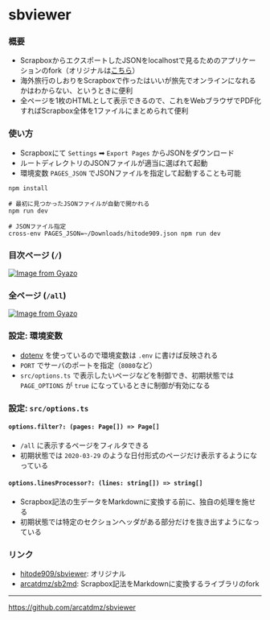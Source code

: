 # sbviewer

### 概要

- ScrapboxからエクスポートしたJSONをlocalhostで見るためのアプリケーションのfork（オリジナルは[こちら](https://github.com/hitode909/sbviewer)）
- 海外旅行のしおりをScrapboxで作ったはいいが旅先でオンラインになれるかはわからない、というときに便利
- 全ページを1枚のHTMLとして表示できるので、これをWebブラウザでPDF化すればScrapbox全体を1ファイルにまとめられて便利

### 使い方

- Scrapboxにて `Settings` ➡ `Export Pages` からJSONをダウンロード
- ルートディレクトリのJSONファイルが適当に選ばれて起動
- 環境変数 `PAGES_JSON` でJSONファイルを指定して起動することも可能

```
npm install

# 最初に見つかったJSONファイルが自動で開かれる
npm run dev

# JSONファイル指定
cross-env PAGES_JSON=~/Downloads/hitode909.json npm run dev
```

### 目次ページ (`/`)

[![Image from Gyazo](https://i.gyazo.com/5eebb79b37ae5d7dc86a0e33e2bbee17.png)](https://gyazo.com/5eebb79b37ae5d7dc86a0e33e2bbee17)

### 全ページ (`/all`)

[![Image from Gyazo](https://i.gyazo.com/2be2c8cc792cb71cda722fb237254f39.png)](https://gyazo.com/2be2c8cc792cb71cda722fb237254f39)

### 設定: 環境変数

- [dotenv](https://github.com/motdotla/dotenv) を使っているので環境変数は `.env` に書けば反映される
- `PORT` でサーバのポートを指定（`8080`など）
- `src/options.ts` で表示したいページなどを制御でき、初期状態では `PAGE_OPTIONS` が `true` になっているときに制御が有効になる

### 設定: `src/options.ts`

#### `options.filter?: (pages: Page[]) => Page[]`

- `/all` に表示するページをフィルタできる
- 初期状態では `2020-03-29` のような日付形式のページだけ表示するようになっている

#### `options.linesProcessor?: (lines: string[]) => string[]`

- Scrapbox記法の生データをMarkdownに変換する前に、独自の処理を施せる
- 初期状態では特定のセクションヘッダがある部分だけを抜き出すようになっている

### リンク

- [hitode909/sbviewer](https://github.com/hitode909/sbviewer): オリジナル
- [arcatdmz/sb2md](https://github.com/arcatdmz/sb2md): Scrapbox記法をMarkdownに変換するライブラリのfork

---
https://github.com/arcatdmz/sbviewer
